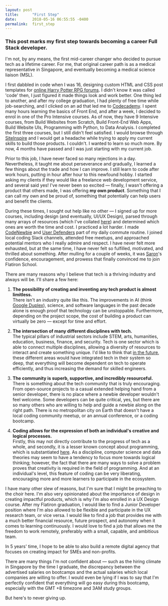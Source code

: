 ```yaml
---
layout: post
title:      "First Step"
date:       2018-05-16 06:55:55 -0400
permalink:  first_step
---
```


### This post marks my first step towards becoming a career Full Stack developer. 

I'm not, by any means, the first mid-career changer who decided to pursue tech as a lifetime career. For me, that original career path is as a medical representative in Singapore, and eventually becoming a medical science liaison (MSL).

I first dabbled in code when I was 16, designing custom HTML and CSS post templates for [online Harry Potter RPG forums](https://potterdirectory.tumblr.com/). I didn't know it was called 'code' then, I just figured it made things look and work better. One thing led to another, and after my college graduation, I had plenty of free time while job-searching, and I clicked on an ad that led me to [Codecademy](https://www.codecademy.com/catalog/subject/web-development). I spent many hours learning the basics of Front End, and after a week, I decided to enrol in one of the Pro Intensive courses. As of now, they have 9 Intensive courses, from Build Websites from Scratch, Build Front-End Web Apps, Build Website UIs, Programming with Python, to Data Analysis. I completed the first three courses, but I still didn't feel satisfied. I would browse through [SiteInspire](https://www.siteinspire.com/) and I would get a headache while trying to apply my current skills to build those products. I couldn't. I wanted to learn so much more. By now, 4 months have passed and I was just starting with my current job. 

Prior to this job, I have never faced so many rejections in a day. Nevertheless, it taught me about perseverance and gradually, I learned a few things about the trade and how I can improve. I still learn to code after work hours, putting in hour after hour to this newfound hobby. I started asking my clients if they would like a freelance web development service, and several said yes! I've never been so excited — finally, I wasn't offering a product that others made, I was offering **my own product**. Something that I can call my own and be proud of, something that potentially can help users and benefit the clients.
 
During these times, I sought out help like no other — I signed up for more courses, including design (and eventually, UI/UX Design), parsed through many arrays of resources (which I've collated [here](https://airtable.com/shrJlUOffa9Q3dKrx])) and determined which ones are worth the time and cost. I practiced a lot harder. I made [CodeNewbie](https://www.codenewbie.org/podcast) and [User Defenders](https://userdefenders.com/) part of my daily commute routine. I joined local coding Slack channels, attended free meetups, and approached potential mentors who I really admire and respect. I have never felt more exhausted, but at the same time, I have never felt so fulfilled, motivated, and thrilled about something. After mulling for a couple of weeks, it was [Saron](https://twitter.com/saronyitbarek?lang=en)'s confidence, encouragement, and prowess that finally convinced me to join Flatiron School. 

There are many reasons why I believe that tech is a thriving industry and always will be. I'll share a few here:
1. **The possibility of creating and inventing any tech product is almost limitless.**  
There isn't an industry quite like this. The improvements in AI (think [Google Duplex](https://medium.com/@LanceUlanoff/did-google-duplex-just-pass-the-turing-test-ffcfe6868b02)), science, and software languages in the past decade alone is enough proof that technology can be unstoppable. Furthermore, depending on the project scope, the cost of building a product can virtually be zero — except for time and effort.

2. **The intersection of many different disciplines with tech.**  
The typical pillars of industrial sectors include STEM, arts, humanities, education, business, finance, and security. Tech is one sector which is able to connect multiple disciplines, allowing a diversity of resources to interact and create something unique. I'd like to think that [in the future](https://www.wired.com/brandlab/2018/03/dxc-creating-tech-economy-future/), these different areas would have integrated tech in their system so deep, that everything will become dependent on tech to operate efficiently, and thus increasing the demand for skilled engineers.

3. **The community is superb, supportive, and incredibly resourceful.**  
There is something about the tech community that is truly encouraging. From open-source projects to a casual extended helping hand from a senior developer, there is no place where a newbie developer wouldn't feel welcome. Some developers can be quite critical, yes, but there are so many others who are willing to help and guide a newbie along on the right path. There is no metropolitan city on Earth that doesn't have a local coding community meetup, or an annual conference, or a coding bootcamp.

4. **Coding allows for the expression of both an individual's creative and logical processes.**  
Firstly, this may not directly contribute to the progress of tech as a whole, and secondly, it is a lesser known concept about programming, which is substantiated [here](https://www.infosun.fim.uni-passau.de/cl/publications/docs/SKA+14.pdf). As a discipline, computer science and data theories may seem to have a tendency to focus more towards logical thinking; however, the fact that there are many ways to solve a problem proves that creativity is required in the field of programming. And at an individual's level, this feature of coding can be very liberating, encouraging more and more learners to participate in the ecosystem.

I have many other slew of reasons, but I'm sure that I might be preaching to the choir here. I'm also very opinionated about the importance of design in creating impactful products, which is why I'm also enrolled in a UX Design course. After my Flatiron graduation, I would like to find a Junior Developer position where I'm also allowed to be flexible and participate in the UX research team, or vice versa. I would like to find a job that provides me with a much better financial resource, future prospect, and autonomy when it comes to learning continuously. I would love to find a job that allows me the freedom to work remotely, preferably with a small, capable, and ambitious team.

In 5 years' time, I hope to be able to also build a remote digital agency that focuses on creating impact for SMEs and non-profits.

There are many things I'm not confident about — such as the hiring climate in Singapore by the time I graduate, the discrepancy between the advertised salaries on bootcamps and the actual salaries which local companies are willing to offer. I would even be lying if I was to say that I'm perfectly confident that everything will go easy during this bootcamp, especially with the GMT +8 timezone and 3AM study groups. 

But here's to never giving up.


